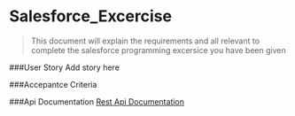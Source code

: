 # Salesforce_Excercise

>This document will explain the requirements and all relevant to complete the salesforce programming excersice you have been given

###User Story
Add story here


###Accepantce Criteria

###Api Documentation
[Rest Api Documentation](SalesforceRestApi.md)
